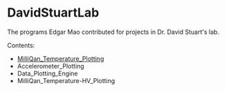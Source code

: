 # DavidStuartLab
The programs Edgar Mao contributed for projects in Dr. David Stuart's lab.

Contents:
 - [MilliQan_Temperature_Plotting](https://github.com/EdgarMao/DavidStuartLab/tree/MilliQan_Temperature_Plotting)
 - Accelerometer_Plotting
 - Data_Plotting_Engine
 - MilliQan_Temperature-HV_Plotting
